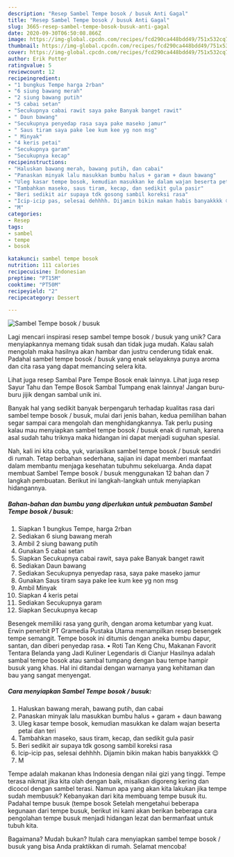 ```yaml
---
description: "Resep Sambel Tempe bosok / busuk Anti Gagal"
title: "Resep Sambel Tempe bosok / busuk Anti Gagal"
slug: 3665-resep-sambel-tempe-bosok-busuk-anti-gagal
date: 2020-09-30T06:50:08.866Z
image: https://img-global.cpcdn.com/recipes/fcd290ca448bdd49/751x532cq70/sambel-tempe-bosok-busuk-foto-resep-utama.jpg
thumbnail: https://img-global.cpcdn.com/recipes/fcd290ca448bdd49/751x532cq70/sambel-tempe-bosok-busuk-foto-resep-utama.jpg
cover: https://img-global.cpcdn.com/recipes/fcd290ca448bdd49/751x532cq70/sambel-tempe-bosok-busuk-foto-resep-utama.jpg
author: Erik Potter
ratingvalue: 5
reviewcount: 12
recipeingredient:
- "1 bungkus Tempe harga 2rban"
- "6 siung bawang merah"
- "2 siung bawang putih"
- "5 cabai setan"
- "Secukupnya cabai rawit saya pake Banyak banget rawit"
- " Daun bawang"
- "Secukupnya penyedap rasa saya pake maseko jamur"
- " Saus tiram saya pake lee kum kee yg non msg"
- " Minyak"
- "4 keris petai"
- "Secukupnya garam"
- "Secukupnya kecap"
recipeinstructions:
- "Haluskan bawang merah, bawang putih, dan cabai"
- "Panaskan minyak lalu masukkan bumbu halus + garam + daun bawang"
- "Uleg kasar tempe bosok, kemudian masukkan ke dalam wajan beserta petai dan teri"
- "Tambahkan maseko, saus tiram, kecap, dan sedikit gula pasir"
- "Beri sedikit air supaya tdk gosong sambil koreksi rasa"
- "Icip-icip pas, selesai dehhhh. Dijamin bikin makan habis banyakkkk 😉"
- "M"
categories:
- Resep
tags:
- sambel
- tempe
- bosok

katakunci: sambel tempe bosok 
nutrition: 111 calories
recipecuisine: Indonesian
preptime: "PT15M"
cooktime: "PT50M"
recipeyield: "2"
recipecategory: Dessert

---
```



![Sambel Tempe bosok / busuk](https://img-global.cpcdn.com/recipes/fcd290ca448bdd49/751x532cq70/sambel-tempe-bosok-busuk-foto-resep-utama.jpg)

Lagi mencari inspirasi resep sambel tempe bosok / busuk yang unik? Cara menyiapkannya memang tidak susah dan tidak juga mudah. Kalau salah mengolah maka hasilnya akan hambar dan justru cenderung tidak enak. Padahal sambel tempe bosok / busuk yang enak selayaknya punya aroma dan cita rasa yang dapat memancing selera kita.

Lihat juga resep Sambal Pare Tempe Bosok enak lainnya. Lihat juga resep Sayur Tahu dan Tempe Bosok Sambal Tumpang enak lainnya! Jangan buru-buru jijik dengan sambal unik ini.

Banyak hal yang sedikit banyak berpengaruh terhadap kualitas rasa dari sambel tempe bosok / busuk, mulai dari jenis bahan, kedua pemilihan bahan segar sampai cara mengolah dan menghidangkannya. Tak perlu pusing kalau mau menyiapkan sambel tempe bosok / busuk enak di rumah, karena asal sudah tahu triknya maka hidangan ini dapat menjadi suguhan spesial.


Nah, kali ini kita coba, yuk, variasikan sambel tempe bosok / busuk sendiri di rumah. Tetap berbahan sederhana, sajian ini dapat memberi manfaat dalam membantu menjaga kesehatan tubuhmu sekeluarga. Anda dapat membuat Sambel Tempe bosok / busuk menggunakan 12 bahan dan 7 langkah pembuatan. Berikut ini langkah-langkah untuk menyiapkan hidangannya.

<!--inarticleads1-->

##### Bahan-bahan dan bumbu yang diperlukan untuk pembuatan Sambel Tempe bosok / busuk:

1. Siapkan 1 bungkus Tempe, harga 2rban
1. Sediakan 6 siung bawang merah
1. Ambil 2 siung bawang putih
1. Gunakan 5 cabai setan
1. Siapkan Secukupnya cabai rawit, saya pake Banyak banget rawit
1. Sediakan  Daun bawang
1. Sediakan Secukupnya penyedap rasa, saya pake maseko jamur
1. Gunakan  Saus tiram saya pake lee kum kee yg non msg
1. Ambil  Minyak
1. Siapkan 4 keris petai
1. Sediakan Secukupnya garam
1. Siapkan Secukupnya kecap


Besengek memiliki rasa yang gurih, dengan aroma ketumbar yang kuat. Erwin penerbit PT Gramedia Pustaka Utama menampilkan resep besengek tempe semangit. Tempe bosok ini ditumis dengan aneka bumbu dapur, santan, dan diberi penyedap rasa. • Roti Tan Keng Chu, Makanan Favorit Tentara Belanda yang Jadi Kuliner Legendaris di Cianjur Hasilnya adalah sambal tempe bosok atau sambal tumpang dengan bau tempe hampir busuk yang khas. Hal ini ditandai dengan warnanya yang kehitaman dan bau yang sangat menyengat. 

<!--inarticleads2-->

##### Cara menyiapkan Sambel Tempe bosok / busuk:

1. Haluskan bawang merah, bawang putih, dan cabai
1. Panaskan minyak lalu masukkan bumbu halus + garam + daun bawang
1. Uleg kasar tempe bosok, kemudian masukkan ke dalam wajan beserta petai dan teri
1. Tambahkan maseko, saus tiram, kecap, dan sedikit gula pasir
1. Beri sedikit air supaya tdk gosong sambil koreksi rasa
1. Icip-icip pas, selesai dehhhh. Dijamin bikin makan habis banyakkkk 😉
1. M


Tempe adalah makanan khas Indonesia dengan nilai gizi yang tinggi. Tempe terasa nikmat jika kita olah dengan baik, misalkan digoreng kering dan dicocol dengan sambel terasi. Namun apa yang akan kita lakukan jika tempe sudah membusuk? Kebanyakan dari kita membuang tempe busuk itu. Padahal tempe busuk (tempe bosok Setelah mengetahui beberapa kegunaan dari tempe busuk, berikut ini kami akan berikan beberapa cara pengolahan tempe busuk menjadi hidangan lezat dan bermanfaat untuk tubuh kita. 

Bagaimana? Mudah bukan? Itulah cara menyiapkan sambel tempe bosok / busuk yang bisa Anda praktikkan di rumah. Selamat mencoba!
